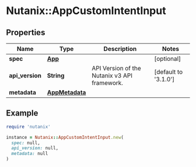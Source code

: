 # Nutanix::AppCustomIntentInput

## Properties

| Name | Type | Description | Notes |
| ---- | ---- | ----------- | ----- |
| **spec** | [**App**](App.md) |  | [optional] |
| **api_version** | **String** | API Version of the Nutanix v3 API framework. | [default to &#39;3.1.0&#39;] |
| **metadata** | [**AppMetadata**](AppMetadata.md) |  |  |

## Example

```ruby
require 'nutanix'

instance = Nutanix::AppCustomIntentInput.new(
  spec: null,
  api_version: null,
  metadata: null
)
```

